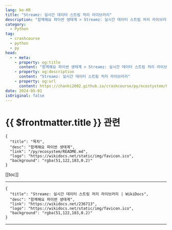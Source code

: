 ```yaml
---
lang: ko-KR
title: "Streamz: 실시간 데이터 스트림 처리 라이브러리"
description: "함께해요 파이썬 생태계 > Streamz: 실시간 데이터 스트림 처리 라이브러리"
category:
  - Python
tag: 
  - crashcourse
  - python
  - py
head:
  - - meta:
    - property: og:title
      content: "함께해요 파이썬 생태계 > Streamz: 실시간 데이터 스트림 처리 라이브러리"
    - property: og:description
      content: "Streamz: 실시간 데이터 스트림 처리 라이브러리"
    - property: og:url
      content: https://chanhi2002.github.io/crashcourse/py/ecostystem/07/streamz.html
date: 2024-05-01
isOriginal: false
---
```


# {{ $frontmatter.title }} 관련

```component VPCard
{
  "title": "목차",
  "desc": "함께해요 파이썬 생태계",
  "link": "/py/ecosystem/README.md",
  "logo": "https://wikidocs.net/static/img/favicon.ico",
  "background": "rgba(51,122,183,0.2)"
}
```

[[toc]]

---

```component VPCard
{
  "title": "Streamz: 실시간 데이터 스트림 처리 라이브러리 | WikiDocs",
  "desc": "함께해요 파이썬 생태계",
  "link": "https://wikidocs.net/236713",
  "logo": "https://wikidocs.net/static/img/favicon.ico",
  "background": "rgba(51,122,183,0.2)"
}
```

<!-- TODO: 작성 -->

---

<TagLinks />